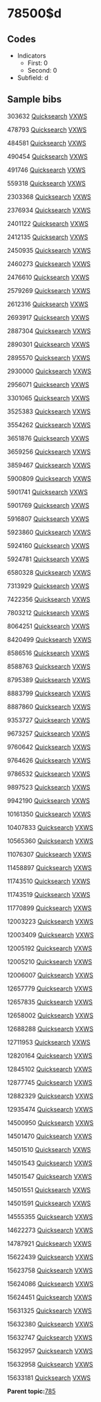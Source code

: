 # 78500$d

## Codes

-   Indicators
    -   First: 0
    -   Second: 0
-   Subfield: d

## Sample bibs

303632 [Quicksearch](https://search.library.yale.edu/catalog/303632) [VXWS](http://prodorbis.library.yale.edu:7014/vxws/GetHoldingsService?bibId=303632)

478793 [Quicksearch](https://search.library.yale.edu/catalog/478793) [VXWS](http://prodorbis.library.yale.edu:7014/vxws/GetHoldingsService?bibId=478793)

484581 [Quicksearch](https://search.library.yale.edu/catalog/484581) [VXWS](http://prodorbis.library.yale.edu:7014/vxws/GetHoldingsService?bibId=484581)

490454 [Quicksearch](https://search.library.yale.edu/catalog/490454) [VXWS](http://prodorbis.library.yale.edu:7014/vxws/GetHoldingsService?bibId=490454)

491746 [Quicksearch](https://search.library.yale.edu/catalog/491746) [VXWS](http://prodorbis.library.yale.edu:7014/vxws/GetHoldingsService?bibId=491746)

559318 [Quicksearch](https://search.library.yale.edu/catalog/559318) [VXWS](http://prodorbis.library.yale.edu:7014/vxws/GetHoldingsService?bibId=559318)

2303368 [Quicksearch](https://search.library.yale.edu/catalog/2303368) [VXWS](http://prodorbis.library.yale.edu:7014/vxws/GetHoldingsService?bibId=2303368)

2376934 [Quicksearch](https://search.library.yale.edu/catalog/2376934) [VXWS](http://prodorbis.library.yale.edu:7014/vxws/GetHoldingsService?bibId=2376934)

2401122 [Quicksearch](https://search.library.yale.edu/catalog/2401122) [VXWS](http://prodorbis.library.yale.edu:7014/vxws/GetHoldingsService?bibId=2401122)

2412135 [Quicksearch](https://search.library.yale.edu/catalog/2412135) [VXWS](http://prodorbis.library.yale.edu:7014/vxws/GetHoldingsService?bibId=2412135)

2450935 [Quicksearch](https://search.library.yale.edu/catalog/2450935) [VXWS](http://prodorbis.library.yale.edu:7014/vxws/GetHoldingsService?bibId=2450935)

2460273 [Quicksearch](https://search.library.yale.edu/catalog/2460273) [VXWS](http://prodorbis.library.yale.edu:7014/vxws/GetHoldingsService?bibId=2460273)

2476610 [Quicksearch](https://search.library.yale.edu/catalog/2476610) [VXWS](http://prodorbis.library.yale.edu:7014/vxws/GetHoldingsService?bibId=2476610)

2579269 [Quicksearch](https://search.library.yale.edu/catalog/2579269) [VXWS](http://prodorbis.library.yale.edu:7014/vxws/GetHoldingsService?bibId=2579269)

2612316 [Quicksearch](https://search.library.yale.edu/catalog/2612316) [VXWS](http://prodorbis.library.yale.edu:7014/vxws/GetHoldingsService?bibId=2612316)

2693917 [Quicksearch](https://search.library.yale.edu/catalog/2693917) [VXWS](http://prodorbis.library.yale.edu:7014/vxws/GetHoldingsService?bibId=2693917)

2887304 [Quicksearch](https://search.library.yale.edu/catalog/2887304) [VXWS](http://prodorbis.library.yale.edu:7014/vxws/GetHoldingsService?bibId=2887304)

2890301 [Quicksearch](https://search.library.yale.edu/catalog/2890301) [VXWS](http://prodorbis.library.yale.edu:7014/vxws/GetHoldingsService?bibId=2890301)

2895570 [Quicksearch](https://search.library.yale.edu/catalog/2895570) [VXWS](http://prodorbis.library.yale.edu:7014/vxws/GetHoldingsService?bibId=2895570)

2930000 [Quicksearch](https://search.library.yale.edu/catalog/2930000) [VXWS](http://prodorbis.library.yale.edu:7014/vxws/GetHoldingsService?bibId=2930000)

2956071 [Quicksearch](https://search.library.yale.edu/catalog/2956071) [VXWS](http://prodorbis.library.yale.edu:7014/vxws/GetHoldingsService?bibId=2956071)

3301065 [Quicksearch](https://search.library.yale.edu/catalog/3301065) [VXWS](http://prodorbis.library.yale.edu:7014/vxws/GetHoldingsService?bibId=3301065)

3525383 [Quicksearch](https://search.library.yale.edu/catalog/3525383) [VXWS](http://prodorbis.library.yale.edu:7014/vxws/GetHoldingsService?bibId=3525383)

3554262 [Quicksearch](https://search.library.yale.edu/catalog/3554262) [VXWS](http://prodorbis.library.yale.edu:7014/vxws/GetHoldingsService?bibId=3554262)

3651876 [Quicksearch](https://search.library.yale.edu/catalog/3651876) [VXWS](http://prodorbis.library.yale.edu:7014/vxws/GetHoldingsService?bibId=3651876)

3659256 [Quicksearch](https://search.library.yale.edu/catalog/3659256) [VXWS](http://prodorbis.library.yale.edu:7014/vxws/GetHoldingsService?bibId=3659256)

3859467 [Quicksearch](https://search.library.yale.edu/catalog/3859467) [VXWS](http://prodorbis.library.yale.edu:7014/vxws/GetHoldingsService?bibId=3859467)

5900809 [Quicksearch](https://search.library.yale.edu/catalog/5900809) [VXWS](http://prodorbis.library.yale.edu:7014/vxws/GetHoldingsService?bibId=5900809)

5901741 [Quicksearch](https://search.library.yale.edu/catalog/5901741) [VXWS](http://prodorbis.library.yale.edu:7014/vxws/GetHoldingsService?bibId=5901741)

5901769 [Quicksearch](https://search.library.yale.edu/catalog/5901769) [VXWS](http://prodorbis.library.yale.edu:7014/vxws/GetHoldingsService?bibId=5901769)

5916807 [Quicksearch](https://search.library.yale.edu/catalog/5916807) [VXWS](http://prodorbis.library.yale.edu:7014/vxws/GetHoldingsService?bibId=5916807)

5923860 [Quicksearch](https://search.library.yale.edu/catalog/5923860) [VXWS](http://prodorbis.library.yale.edu:7014/vxws/GetHoldingsService?bibId=5923860)

5924160 [Quicksearch](https://search.library.yale.edu/catalog/5924160) [VXWS](http://prodorbis.library.yale.edu:7014/vxws/GetHoldingsService?bibId=5924160)

5924781 [Quicksearch](https://search.library.yale.edu/catalog/5924781) [VXWS](http://prodorbis.library.yale.edu:7014/vxws/GetHoldingsService?bibId=5924781)

6580328 [Quicksearch](https://search.library.yale.edu/catalog/6580328) [VXWS](http://prodorbis.library.yale.edu:7014/vxws/GetHoldingsService?bibId=6580328)

7313929 [Quicksearch](https://search.library.yale.edu/catalog/7313929) [VXWS](http://prodorbis.library.yale.edu:7014/vxws/GetHoldingsService?bibId=7313929)

7422356 [Quicksearch](https://search.library.yale.edu/catalog/7422356) [VXWS](http://prodorbis.library.yale.edu:7014/vxws/GetHoldingsService?bibId=7422356)

7803212 [Quicksearch](https://search.library.yale.edu/catalog/7803212) [VXWS](http://prodorbis.library.yale.edu:7014/vxws/GetHoldingsService?bibId=7803212)

8064251 [Quicksearch](https://search.library.yale.edu/catalog/8064251) [VXWS](http://prodorbis.library.yale.edu:7014/vxws/GetHoldingsService?bibId=8064251)

8420499 [Quicksearch](https://search.library.yale.edu/catalog/8420499) [VXWS](http://prodorbis.library.yale.edu:7014/vxws/GetHoldingsService?bibId=8420499)

8586516 [Quicksearch](https://search.library.yale.edu/catalog/8586516) [VXWS](http://prodorbis.library.yale.edu:7014/vxws/GetHoldingsService?bibId=8586516)

8588763 [Quicksearch](https://search.library.yale.edu/catalog/8588763) [VXWS](http://prodorbis.library.yale.edu:7014/vxws/GetHoldingsService?bibId=8588763)

8795389 [Quicksearch](https://search.library.yale.edu/catalog/8795389) [VXWS](http://prodorbis.library.yale.edu:7014/vxws/GetHoldingsService?bibId=8795389)

8883799 [Quicksearch](https://search.library.yale.edu/catalog/8883799) [VXWS](http://prodorbis.library.yale.edu:7014/vxws/GetHoldingsService?bibId=8883799)

8887860 [Quicksearch](https://search.library.yale.edu/catalog/8887860) [VXWS](http://prodorbis.library.yale.edu:7014/vxws/GetHoldingsService?bibId=8887860)

9353727 [Quicksearch](https://search.library.yale.edu/catalog/9353727) [VXWS](http://prodorbis.library.yale.edu:7014/vxws/GetHoldingsService?bibId=9353727)

9673257 [Quicksearch](https://search.library.yale.edu/catalog/9673257) [VXWS](http://prodorbis.library.yale.edu:7014/vxws/GetHoldingsService?bibId=9673257)

9760642 [Quicksearch](https://search.library.yale.edu/catalog/9760642) [VXWS](http://prodorbis.library.yale.edu:7014/vxws/GetHoldingsService?bibId=9760642)

9764626 [Quicksearch](https://search.library.yale.edu/catalog/9764626) [VXWS](http://prodorbis.library.yale.edu:7014/vxws/GetHoldingsService?bibId=9764626)

9786532 [Quicksearch](https://search.library.yale.edu/catalog/9786532) [VXWS](http://prodorbis.library.yale.edu:7014/vxws/GetHoldingsService?bibId=9786532)

9897523 [Quicksearch](https://search.library.yale.edu/catalog/9897523) [VXWS](http://prodorbis.library.yale.edu:7014/vxws/GetHoldingsService?bibId=9897523)

9942190 [Quicksearch](https://search.library.yale.edu/catalog/9942190) [VXWS](http://prodorbis.library.yale.edu:7014/vxws/GetHoldingsService?bibId=9942190)

10161350 [Quicksearch](https://search.library.yale.edu/catalog/10161350) [VXWS](http://prodorbis.library.yale.edu:7014/vxws/GetHoldingsService?bibId=10161350)

10407833 [Quicksearch](https://search.library.yale.edu/catalog/10407833) [VXWS](http://prodorbis.library.yale.edu:7014/vxws/GetHoldingsService?bibId=10407833)

10565360 [Quicksearch](https://search.library.yale.edu/catalog/10565360) [VXWS](http://prodorbis.library.yale.edu:7014/vxws/GetHoldingsService?bibId=10565360)

11076307 [Quicksearch](https://search.library.yale.edu/catalog/11076307) [VXWS](http://prodorbis.library.yale.edu:7014/vxws/GetHoldingsService?bibId=11076307)

11458897 [Quicksearch](https://search.library.yale.edu/catalog/11458897) [VXWS](http://prodorbis.library.yale.edu:7014/vxws/GetHoldingsService?bibId=11458897)

11743510 [Quicksearch](https://search.library.yale.edu/catalog/11743510) [VXWS](http://prodorbis.library.yale.edu:7014/vxws/GetHoldingsService?bibId=11743510)

11743519 [Quicksearch](https://search.library.yale.edu/catalog/11743519) [VXWS](http://prodorbis.library.yale.edu:7014/vxws/GetHoldingsService?bibId=11743519)

11770899 [Quicksearch](https://search.library.yale.edu/catalog/11770899) [VXWS](http://prodorbis.library.yale.edu:7014/vxws/GetHoldingsService?bibId=11770899)

12003223 [Quicksearch](https://search.library.yale.edu/catalog/12003223) [VXWS](http://prodorbis.library.yale.edu:7014/vxws/GetHoldingsService?bibId=12003223)

12003409 [Quicksearch](https://search.library.yale.edu/catalog/12003409) [VXWS](http://prodorbis.library.yale.edu:7014/vxws/GetHoldingsService?bibId=12003409)

12005192 [Quicksearch](https://search.library.yale.edu/catalog/12005192) [VXWS](http://prodorbis.library.yale.edu:7014/vxws/GetHoldingsService?bibId=12005192)

12005210 [Quicksearch](https://search.library.yale.edu/catalog/12005210) [VXWS](http://prodorbis.library.yale.edu:7014/vxws/GetHoldingsService?bibId=12005210)

12006007 [Quicksearch](https://search.library.yale.edu/catalog/12006007) [VXWS](http://prodorbis.library.yale.edu:7014/vxws/GetHoldingsService?bibId=12006007)

12657779 [Quicksearch](https://search.library.yale.edu/catalog/12657779) [VXWS](http://prodorbis.library.yale.edu:7014/vxws/GetHoldingsService?bibId=12657779)

12657835 [Quicksearch](https://search.library.yale.edu/catalog/12657835) [VXWS](http://prodorbis.library.yale.edu:7014/vxws/GetHoldingsService?bibId=12657835)

12658002 [Quicksearch](https://search.library.yale.edu/catalog/12658002) [VXWS](http://prodorbis.library.yale.edu:7014/vxws/GetHoldingsService?bibId=12658002)

12688288 [Quicksearch](https://search.library.yale.edu/catalog/12688288) [VXWS](http://prodorbis.library.yale.edu:7014/vxws/GetHoldingsService?bibId=12688288)

12711953 [Quicksearch](https://search.library.yale.edu/catalog/12711953) [VXWS](http://prodorbis.library.yale.edu:7014/vxws/GetHoldingsService?bibId=12711953)

12820164 [Quicksearch](https://search.library.yale.edu/catalog/12820164) [VXWS](http://prodorbis.library.yale.edu:7014/vxws/GetHoldingsService?bibId=12820164)

12845102 [Quicksearch](https://search.library.yale.edu/catalog/12845102) [VXWS](http://prodorbis.library.yale.edu:7014/vxws/GetHoldingsService?bibId=12845102)

12877745 [Quicksearch](https://search.library.yale.edu/catalog/12877745) [VXWS](http://prodorbis.library.yale.edu:7014/vxws/GetHoldingsService?bibId=12877745)

12882329 [Quicksearch](https://search.library.yale.edu/catalog/12882329) [VXWS](http://prodorbis.library.yale.edu:7014/vxws/GetHoldingsService?bibId=12882329)

12935474 [Quicksearch](https://search.library.yale.edu/catalog/12935474) [VXWS](http://prodorbis.library.yale.edu:7014/vxws/GetHoldingsService?bibId=12935474)

14500950 [Quicksearch](https://search.library.yale.edu/catalog/14500950) [VXWS](http://prodorbis.library.yale.edu:7014/vxws/GetHoldingsService?bibId=14500950)

14501470 [Quicksearch](https://search.library.yale.edu/catalog/14501470) [VXWS](http://prodorbis.library.yale.edu:7014/vxws/GetHoldingsService?bibId=14501470)

14501510 [Quicksearch](https://search.library.yale.edu/catalog/14501510) [VXWS](http://prodorbis.library.yale.edu:7014/vxws/GetHoldingsService?bibId=14501510)

14501543 [Quicksearch](https://search.library.yale.edu/catalog/14501543) [VXWS](http://prodorbis.library.yale.edu:7014/vxws/GetHoldingsService?bibId=14501543)

14501547 [Quicksearch](https://search.library.yale.edu/catalog/14501547) [VXWS](http://prodorbis.library.yale.edu:7014/vxws/GetHoldingsService?bibId=14501547)

14501551 [Quicksearch](https://search.library.yale.edu/catalog/14501551) [VXWS](http://prodorbis.library.yale.edu:7014/vxws/GetHoldingsService?bibId=14501551)

14501591 [Quicksearch](https://search.library.yale.edu/catalog/14501591) [VXWS](http://prodorbis.library.yale.edu:7014/vxws/GetHoldingsService?bibId=14501591)

14555355 [Quicksearch](https://search.library.yale.edu/catalog/14555355) [VXWS](http://prodorbis.library.yale.edu:7014/vxws/GetHoldingsService?bibId=14555355)

14622273 [Quicksearch](https://search.library.yale.edu/catalog/14622273) [VXWS](http://prodorbis.library.yale.edu:7014/vxws/GetHoldingsService?bibId=14622273)

14787921 [Quicksearch](https://search.library.yale.edu/catalog/14787921) [VXWS](http://prodorbis.library.yale.edu:7014/vxws/GetHoldingsService?bibId=14787921)

15622439 [Quicksearch](https://search.library.yale.edu/catalog/15622439) [VXWS](http://prodorbis.library.yale.edu:7014/vxws/GetHoldingsService?bibId=15622439)

15623758 [Quicksearch](https://search.library.yale.edu/catalog/15623758) [VXWS](http://prodorbis.library.yale.edu:7014/vxws/GetHoldingsService?bibId=15623758)

15624086 [Quicksearch](https://search.library.yale.edu/catalog/15624086) [VXWS](http://prodorbis.library.yale.edu:7014/vxws/GetHoldingsService?bibId=15624086)

15624451 [Quicksearch](https://search.library.yale.edu/catalog/15624451) [VXWS](http://prodorbis.library.yale.edu:7014/vxws/GetHoldingsService?bibId=15624451)

15631325 [Quicksearch](https://search.library.yale.edu/catalog/15631325) [VXWS](http://prodorbis.library.yale.edu:7014/vxws/GetHoldingsService?bibId=15631325)

15632380 [Quicksearch](https://search.library.yale.edu/catalog/15632380) [VXWS](http://prodorbis.library.yale.edu:7014/vxws/GetHoldingsService?bibId=15632380)

15632747 [Quicksearch](https://search.library.yale.edu/catalog/15632747) [VXWS](http://prodorbis.library.yale.edu:7014/vxws/GetHoldingsService?bibId=15632747)

15632957 [Quicksearch](https://search.library.yale.edu/catalog/15632957) [VXWS](http://prodorbis.library.yale.edu:7014/vxws/GetHoldingsService?bibId=15632957)

15632958 [Quicksearch](https://search.library.yale.edu/catalog/15632958) [VXWS](http://prodorbis.library.yale.edu:7014/vxws/GetHoldingsService?bibId=15632958)

15633181 [Quicksearch](https://search.library.yale.edu/catalog/15633181) [VXWS](http://prodorbis.library.yale.edu:7014/vxws/GetHoldingsService?bibId=15633181)

**Parent topic:**[785](../../tags/785/785.md)

